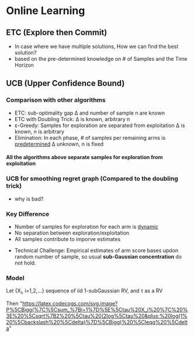 # Online Learning

## ETC (Explore then Commit)

 - In case where we have multiple solutions, How we can find the best solution?
 - based on the pre-determined knowledge on # of Samples and the Time Horizon


## UCB (Upper Confidence Bound)

### Comparison with other algorithms
 - ETC: sub-optimality gap Δ and number of sample n are known
 - ETC with Doubling Trick: Δ is known, arbitrary n
 - ε-Greedy: Samples for exploration are separated from exploitation
             Δ is known, n is arbitrary
 - Elimination: In each phase, # of samples per remaining arms is <ins>predetermined</ins>
                Δ unknown, n is fixed

#### All the algorithms above separate samples for exploration from exploitation

### UCB for smoothing regret graph (Compared to the doubling trick)
 - why is bad? 

### Key Difference
 - Number of samples for exploration for each arm is <ins>dynamic</ins>
 - No separation between exploration/exploitation
 - All samples contribute to imporve estimates

* Technical Challenge: Empirical estimates of arm score bases updon random number of sample, so usual __sub-Gaussian concentration__ do not hold.

### Model
Let {X<sub>i</sub>, i=1,2,...} sequence of iid 1-subGaussian RV, and τ as a RV

Then "https://latex.codecogs.com/svg.image?P%5CBigg(%7C%5Csum_%7Bi=1%7D%5E%5Ctau%20X_i%20%7C%20%3E%20%5Csqrt%7B2%20%5Ctau%20(2log%5Ctau%20&plus;%20log(1%20%5Cbackslash%20%5Cdelta)%7D%5CBigg)%20%5Cleqq%20%5Cdelta"
